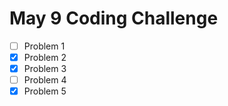 # May 9 Coding Challenge

* [ ] Problem 1
* [x] Problem 2
* [x] Problem 3
* [ ] Problem 4
* [x] Problem 5